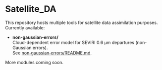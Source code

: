 # Satellite_DA

This repository hosts multiple tools for satellite data assimilation purposes.  
Currently available:

- **non‐gaussian‐errors/**  
  Cloud-dependent error model for SEVIRI 0.6 µm departures (non-Gaussian errors).  
  See [non‐gaussian‐errors/README.md](Non‐Gaussian‐errors/README.md).

More modules coming soon.  
